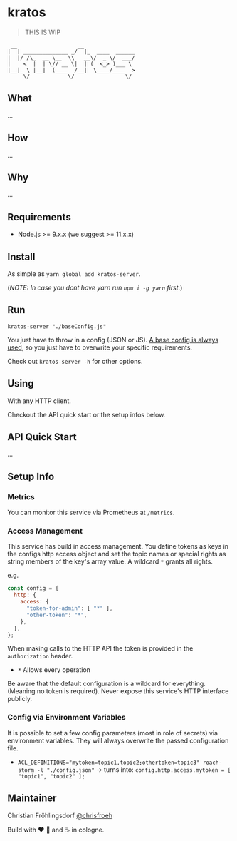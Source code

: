 # kratos

> THIS IS WIP

```text
 __                   __
|  | ______________ _/  |_  ____  ______
|  |/ /\_  __ \__  \\   __\/  _ \/  ___/
|    <  |  | \// __ \|  | (  <_> )___ \
|__|_ \ |__|  (____  /__|  \____/____  >
     \/            \/                \/
```

## What

...

## How

...

## Why

...

## Requirements

* Node.js >= 9.x.x (we suggest >= 11.x.x)

## Install

As simple as `yarn global add kratos-server`.

(_NOTE: In case you dont have yarn run `npm i -g yarn` first._)

## Run

`kratos-server "./baseConfig.js"`

You just have to throw in a config (JSON or JS).
[A base config is always used](bin/baseConfig.js), so you just have to overwrite
your specific requirements.

Check out `kratos-server -h` for other options.

## Using

With any HTTP client.

Checkout the API quick start or the setup infos below.

## API Quick Start

...

## Setup Info

### Metrics

You can monitor this service via Prometheus at `/metrics`.

### Access Management

This service has build in access management.
You define tokens as keys in the configs http access object and set the topic names or special rights as string members of the key's array value.
A wildcard `*` grants all rights.

e.g.

```javascript
const config = {
  http: {
    access: {
      "token-for-admin": [ "*" ],
      "other-token": "*",
    },
  },
};
```

When making calls to the HTTP API the token is provided in the `authorization` header.

* `*` Allows every operation

Be aware that the default configuration is a wildcard for everything. (Meaning no token is required).
Never expose this service's HTTP interface publicly.

### Config via Environment Variables

It is possible to set a few config parameters (most in role of secrets) via environment variables. They will always overwrite the passed configuration file.

* `ACL_DEFINITIONS="mytoken=topic1,topic2;othertoken=topic3" roach-storm -l "./config.json"` -> turns into: `config.http.access.mytoken = [ "topic1", "topic2" ];`

## Maintainer

Christian Fröhlingsdorf [@chrisfroeh](https://twitter.com/chrisfroeh)

Build with :heart: :pizza: and :coffee: in cologne.
